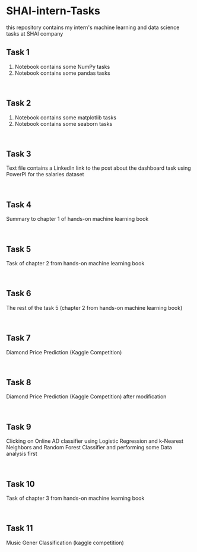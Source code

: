 # SHAI-intern-Tasks
this repository contains my intern's machine learning and data science tasks at SHAI company

## Task 1
1. Notebook contains some NumPy tasks
2. Notebook contains some pandas tasks

<br>

## Task 2
1. Notebook contains some matplotlib tasks
2. Notebook contains some seaborn tasks

<br>

## Task 3
Text file contains a LinkedIn link to the post about the dashboard task using PowerPI for the salaries dataset

<br>

## Task 4
Summary to chapter 1 of hands-on machine learning book

<br>

## Task 5
Task of chapter 2 from hands-on machine learning book
   
<br>

## Task 6
The rest of the task 5 (chapter 2 from hands-on machine learning book)
   
<br>

## Task 7
Diamond Price Prediction (Kaggle Competition)
   
<br>

## Task 8
Diamond Price Prediction (Kaggle Competition) after modification 
   
<br>

## Task 9
Clicking on Online AD classifier using Logistic Regression and k-Nearest Neighbors and Random Forest Classifier and performing some Data analysis first

<br>

## Task 10
Task of chapter 3 from hands-on machine learning book

<br>

## Task 11
Music Gener Classification (kaggle competition)
